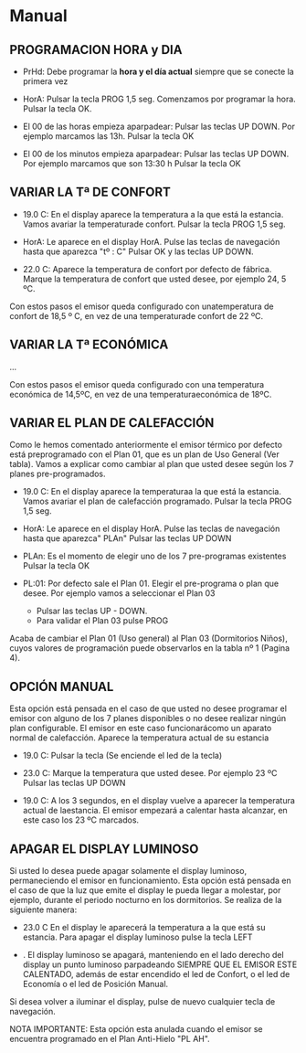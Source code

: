 # Manual

## PROGRAMACION HORA y DIA

- PrHd:
Debe programar la **hora y el día actual** siempre que se conecte la primera vez

- HorA:
Pulsar la tecla PROG 1,5 seg. Comenzamos por programar la hora. Pulsar la tecla OK.

- El 00 de las horas empieza aparpadear:
Pulsar las teclas UP DOWN. Por ejemplo marcamos las 13h. Pulsar la tecla OK

- El 00 de los minutos empieza aparpadear:
Pulsar las teclas UP DOWN. Por ejemplo marcamos que son 13:30 h
Pulsar la tecla OK

## VARIAR LA Tª DE CONFORT

- 19.0 C: 
En el display aparece la temperatura a la que está la estancia. Vamos avariar la temperaturade confort.
Pulsar la tecla PROG 1,5 seg.

- HorA:
Le aparece en el display HorA. Pulse las teclas de navegación hasta que aparezca "tº : C" Pulsar OK y las teclas UP DOWN.

- 22.0 C:
Aparece la temperatura de confort por defecto de fábrica. Marque la temperatura de confort que usted desee, por ejemplo 24, 5 ºC.

Con estos pasos el emisor queda configurado con unatemperatura de confort de 18,5 º C, en vez de una temperaturade confort de 22 ºC.

## VARIAR LA Tª ECONÓMICA

...

Con estos pasos el emisor queda configurado con una temperatura económica de 14,5ºC, en vez de una temperaturaeconómica de 18ºC.

## VARIAR EL PLAN DE CALEFACCIÓN

Como le hemos comentado anteriormente el emisor térmico por defecto está preprogramado con el Plan 01, que es un plan de Uso General (Ver tabla). Vamos a explicar como cambiar
al plan que usted desee según los 7 planes pre-programados.

- 19.0 C: 
En el display aparece la temperaturaa la que está la estancia. Vamos avariar el plan de calefacción programado. Pulsar la tecla PROG 1,5 seg.

- HorA:
Le aparece en el display HorA. Pulse las teclas de navegación hasta que aparezca" PLAn" Pulsar las teclas UP DOWN

- PLAn:
Es el momento de elegir uno de los 7 pre-programas existentes Pulsar la tecla OK

- PL:01: Por defecto sale el Plan 01. Elegir el pre-programa o plan que desee. Por ejemplo vamos a seleccionar el Plan 03
    - Pulsar las teclas UP - DOWN.
    - Para validar el Plan 03 pulse PROG

Acaba de cambiar el Plan 01 (Uso general) al Plan 03 (Dormitorios Niños), cuyos valores de programación puede observarlos en la tabla nº 1 (Pagina 4).

## OPCIÓN MANUAL

Esta opción está pensada en el caso de que usted no desee programar el emisor con alguno de los 7 planes disponibles o no desee realizar ningún plan configurable. El emisor en este caso funcionarácomo un aparato normal de calefacción.
Aparece la temperatura actual de su estancia

- 19.0 C:
Pulsar la tecla
(Se enciende el led de la tecla)

- 23.0 C:
Marque la temperatura que usted desee. Por ejemplo 23 ºC Pulsar las teclas UP DOWN

- 19.0 C:
A los 3 segundos, en el display vuelve a aparecer la temperatura actual de laestancia. El emisor empezará a calentar hasta alcanzar, en este caso los 23 ºC marcados.

## APAGAR EL DISPLAY LUMINOSO

Si usted lo desea puede apagar solamente el display luminoso, permaneciendo el emisor en funcionamiento. Esta opción está pensada en el caso de que la luz que emite el display le pueda llegar a molestar, por ejemplo, durante el periodo nocturno en los dormitorios. Se realiza de la siguiente manera:

- 23.0 C
En el display le aparecerá la temperatura a la que está su estancia. Para apagar el display luminoso pulse la tecla LEFT

- .
El display luminoso se apagará, manteniendo en el lado derecho del display un punto luminoso parpadeando SIEMPRE QUE EL EMISOR ESTE CALENTADO, además de estar encendido el led de Confort, o el led de Economía o el led de Posición Manual.

Si desea volver a iluminar el display, pulse de nuevo cualquier tecla de navegación.

NOTA IMPORTANTE: Esta opción esta anulada cuando el emisor se encuentra programado en el Plan Anti-Hielo "PL AH".